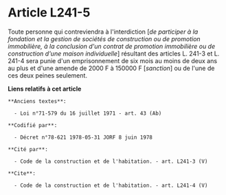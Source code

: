 # Article L241-5

Toute personne qui contreviendra à l'interdiction [*de participer à la fondation et la gestion de sociétés de construction ou
de promotion immobilière, à la conclusion d'un contrat de promotion immobilière ou de construction d'une maison
individuelle*] résultant des articles L. 241-3 et L. 241-4 sera punie d'un emprisonnement de six mois au moins de deux ans au
plus et d'une amende de 2000 F à 150000 F [*sanction*] ou de l'une de ces deux peines seulement.

**Liens relatifs à cet article**

	**Anciens textes**:

	  - Loi n°71-579 du 16 juillet 1971 - art. 43 (Ab)

	**Codifié par**:

	  - Décret n°78-621 1978-05-31 JORF 8 juin 1978

	**Cité par**:

	  - Code de la construction et de l'habitation. - art. L241-3 (V)

	**Cite**:

	  - Code de la construction et de l'habitation. - art. L241-4 (V)
